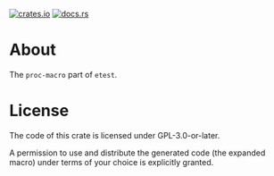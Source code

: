 [![crates.io][crates-badge]][crates-url]
[![docs.rs][docs-badge]][docs-url]

[crates-badge]:    https://img.shields.io/crates/v/etest-derive.svg
[crates-url]:      https://crates.io/crates/etest-derive
[docs-badge]:      https://img.shields.io/docsrs/etest-derive/latest
[docs-url]:        https://docs.rs/etest-derive/latest/etest-derive/index.html

# About

The `proc-macro` part of `etest`.


# License

The code of this crate is licensed under GPL-3.0-or-later.

A permission to use and distribute the generated code (the expanded
macro) under terms of your choice is explicitly granted.
